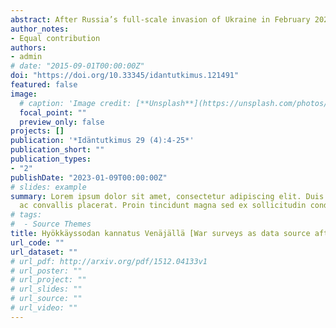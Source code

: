 ```yaml
---
abstract: After Russia’s full-scale invasion of Ukraine in February 2022, the media and experts have been  considering the approval and support for the war among the Russian population.  Governmental, state-independent and oppositional surveys reported quickly that the clear  majority of Russians support the war. These war surveys have raised discussion about how  reliable they can be considered as indicators of war support. For example, according to some  critiques, the high non-response in these surveys suggests that their value as evidence is  negligible, while some see that they clearly show how the majority of Russians support the war.  The research conducted for this article presents that both of the aforementioned viewpoints are  too simplistic. The main argument of this research is that, in spite of their limitations, it is  possible to draw important and politically relevant insights from the Russian war surveys.  However, because of the high non-response rates (low response and completion rates), it is  more relevant to analyse the relationships between the variables affecting the war support, than  to use these surveys as indicators of “overall support” for the war. This article examines in  particular how sociodemographic background factors, media consumption and economic  attitudes relate to war support in Russia. Although the examination is limited to these variables,  the approach of the research can be applied to other kinds of research questions in analysing  war surveys in future.
author_notes:
- Equal contribution
authors:
- admin
# date: "2015-09-01T00:00:00Z"
doi: "https://doi.org/10.33345/idantutkimus.121491"
featured: false
image:
  # caption: 'Image credit: [**Unsplash**](https://unsplash.com/photos/jdD8gXaTZsc)'
  focal_point: ""
  preview_only: false
projects: []
publication: '*Idäntutkimus 29 (4):4-25*'
publication_short: ""
publication_types:
- "2"
publishDate: "2023-01-09T00:00:00Z"
# slides: example
summary: Lorem ipsum dolor sit amet, consectetur adipiscing elit. Duis posuere tellus
  ac convallis placerat. Proin tincidunt magna sed ex sollicitudin condimentum.
# tags:
#  - Source Themes
title: Hyökkäyssodan kannatus Venäjällä [War surveys as data source after the February 2022]
url_code: ""
url_dataset: ""
# url_pdf: http://arxiv.org/pdf/1512.04133v1
# url_poster: ""
# url_project: ""
# url_slides: ""
# url_source: ""
# url_video: ""
---
```


